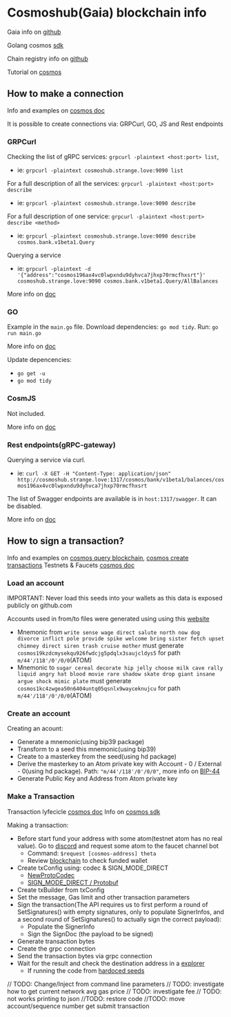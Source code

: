 # Cosmoshub(Gaia) blockchain info

Gaia info on [github](https://github.com/cosmos/gaia)

Golang cosmos [sdk](https://pkg.go.dev/github.com/cosmos/cosmos-sdk)

Chain registry info on [github](https://github.com/cosmos/chain-registry)

Tutorial on [cosmos](https://docs.cosmos.network/master/run-node/txs.html)

## How to make a connection

Info and examples on [cosmos doc](https://docs.cosmos.network/v0.46/run-node/interact-node.html#using-grpc)

It is possible to create connections via: GRPCurl, GO, JS and Rest endpoints

### GRPCurl

Checking the list of gRPC services: `grpcurl -plaintext <host:port> list`,

* ie: `grpcurl -plaintext cosmoshub.strange.love:9090 list`

For a full description of all the services: `grpcurl -plaintext <host:port> describe`

* ie: `grpcurl -plaintext cosmoshub.strange.love:9090 describe`

For a full description of one service: `grpcurl -plaintext <host:port> describe <method>`

* ie: `grpcurl -plaintext cosmoshub.strange.love:9090 describe cosmos.bank.v1beta1.Query`

Querying a service

* ie: `grpcurl -plaintext -d '{"address":"cosmos196ax4vc0lwpxndu9dyhvca7jhxp70rmcfhxsrt"}' cosmoshub.strange.love:9090 cosmos.bank.v1beta1.Query/AllBalances`

More info on [doc](https://docs.cosmos.network/v0.46/run-node/interact-node.html#grpcurl)

### GO

Example in the `main.go` file. Download dependencies: `go mod tidy`. Run: `go run main.go`

More info on [doc](https://docs.cosmos.network/v0.46/run-node/interact-node.html#programmatically-via-go)

Update depencencies:

* `go get -u`
* `go mod tidy`

### CosmJS

Not included.

More info on [doc](https://docs.cosmos.network/v0.46/run-node/interact-node.html#cosmjs)

### Rest endpoints(gRPC-gateway)

Querying a service via curl.

* ie: `curl -X GET -H "Content-Type: application/json" http://cosmoshub.strange.love:1317/cosmos/bank/v1beta1/balances/cosmos196ax4vc0lwpxndu9dyhvca7jhxp70rmcfhxsrt`

The list of Swagger endpoints are available is in `host:1317/swagger`. It can be disabled.

More info on [doc](https://docs.cosmos.network/v0.46/run-node/interact-node.html#using-the-rest-endpoints)

## How to sign a transaction?

Info and examples on [cosmos query blockchain](https://docs.cosmos.network/master/run-node/txs.html), [cosmos create transactions](https://github.com/cosmos/cosmos-sdk/blob/main/docs/run-node/txs.md)
Testnets & Faucets [cosmos doc](https://github.com/cosmos/testnets)

### Load an account

IMPORTANT: Never load this seeds into your wallets as this data is exposed publicly on github.com

Accounts used in from/to files were generated using using this [website](https://iancoleman.io/bip39)

* Mnemonic from `write sense wage direct salute north now dog divorce inflict pole provide spike welcome bring sister fetch upset chimney direct siren trash cruise mother` must generate `cosmos19kzdcmysekqu926fwdcjg5pdqlx3saujcldys5` for path `m/44'/118'/0'/0/0`(ATOM)
* Mnemonic to `sugar cereal decorate hip jelly choose milk cave rally liquid angry hat blood movie rare shadow skate drop giant insane argue shock mimic plate` must generate `cosmos1kc4zwgea50n6404untq05qsnlx9wayceknujcu` for path `m/44'/118'/0'/0/0`(ATOM)
  
### Create an account

Creating an acount:

* Generate a mnemonic(using bip39 package)
* Transform to a seed this mnemonic(using bip39)
* Create to a masterkey from the seed(using hd package)
* Derive the masterkey to an Atom private key with Account - 0 / External - 0(using hd package). Path: `"m/44'/118'/0'/0/0"`, more info on [BIP-44](https://github.com/bitcoin/bips/blob/master/bip-0044.mediawiki#change)
* Generate Public Key and Address from Atom private key

### Make a Transaction

Transaction lyfecicle [cosmos doc](https://docs.cosmos.network/master/basics/tx-lifecycle.html)
Info on [cosmos sdk](https://docs.cosmos.network/master/core/transactions.html#transaction-generation)

Making a transaction:

* Before start fund your address with some atom(testnet atom has no real value). Go to [discord](https://discord.com/channels/669268347736686612/953697793476821092) and request some atom to the faucet channel bot
  * Command: `$request [cosmos-address] theta`
  * Review [blockchain](https://explorer.theta-testnet.polypore.xyz/account/) to check funded wallet
* Create txConfig using: codec & SIGN_MODE_DIRECT
  * [NewProtoCodec](https://pkg.go.dev/github.com/cosmos/cosmos-sdk@v0.46.0/codec#ProtoCodec)
  * [SIGN_MODE_DIRECT / Protobuf](https://docs.cosmos.network/master/core/transactions.html#sign-mode-direct-preferred)
* Create txBuilder from txConfig
* Set the message, Gas limit and other transaction parameters
* Sign the transaction(The API requires us to first perform a round of SetSignatures() with empty signatures, only to populate SignerInfos, and a second round of SetSignatures() to actually sign the correct payload):
  * Populate the SignerInfo
  * Sign the SignDoc (the payload to be signed)
* Generate transaction bytes
* Create the grpc connection
* Send the transaction bytes via grpc connection
* Wait for the result and check the destination address in a [explorer](https://explorer.theta-testnet.polypore.xyz)
  * If running the code from [hardoced seeds](https://explorer.theta-testnet.polypore.xyz/account/cosmos19kzdcmysekqu926fwdcjg5pdqlx3saujcldys5)

// TODO: Change/Inject from command line parameters
// TODO: investigate how to get current network avg gas price
// TODO: investigate fee
// TODO: not works printing to json
//TODO: restore code
//TODO: move account/sequence number get submit transaction